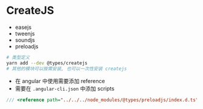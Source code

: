 # CreateJS

- easejs
- tweenjs
- soundjs
- preloadjs

```bash
# 类型定义
yarn add --dev @types/createjs
# 其他的模块可以按需安装, 也可以一次性安装 createjs
```

- 在 angular 中使用需要添加 reference
- 需要在 `.angular-cli.json` 中添加 scripts

```ts
/// <reference path="../../../node_modules/@types/preloadjs/index.d.ts" />
```
